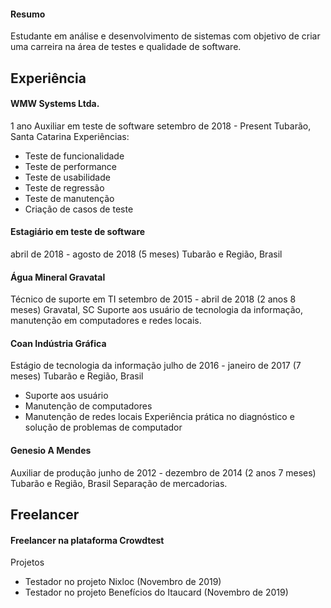 


#### Resumo
Estudante em análise e desenvolvimento de sistemas com objetivo
de criar uma carreira na área de testes e qualidade de software.


## Experiência

#### WMW Systems Ltda.
1 ano
Auxiliar em teste de software
setembro de 2018 - Present 
Tubarão, Santa Catarina
Experiências:
- Teste de funcionalidade
- Teste de performance
- Teste de usabilidade
- Teste de regressão
- Teste de manutenção
- Criação de casos de teste

#### Estagiário em teste de software
abril de 2018 - agosto de 2018 (5 meses)
Tubarão e Região, Brasil

#### Água Mineral Gravatal
Técnico de suporte em TI
setembro de 2015 - abril de 2018 (2 anos 8 meses)
Gravatal, SC
Suporte aos usuário de tecnologia da informação, manutenção em
computadores e redes locais.

#### Coan Indústria Gráfica
Estágio de tecnologia da informação
julho de 2016 - janeiro de 2017 (7 meses)
Tubarão e Região, Brasil
- Suporte aos usuário
- Manutenção de computadores
- Manutenção de redes locais
Experiência prática no diagnóstico e solução de problemas de computador

#### Genesio A Mendes
Auxiliar de produção
junho de 2012 - dezembro de 2014 (2 anos 7 meses)
Tubarão e Região, Brasil
Separação de mercadorias.


## Freelancer

#### Freelancer na plataforma Crowdtest
Projetos
- Testador no projeto Nixloc (Novembro de 2019)
- Testador no projeto Benefícios do Itaucard (Novembro de 2019)


